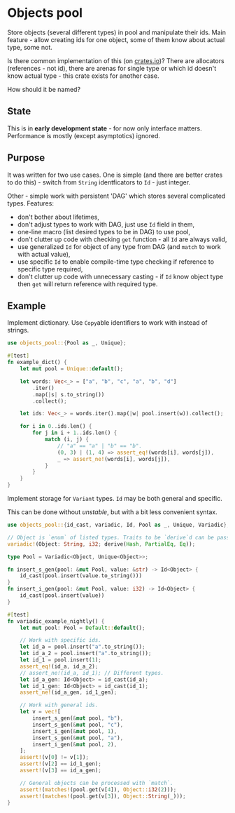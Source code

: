 # Objects pool

Store objects (several different types) in pool and manipulate their ids. Main feature - allow creating ids for one object, some of them know about actual type, some not.

Is there common implementation of this (on [crates.io](crates.io))? There are allocators (references - not id), there are arenas for single type or which id doesn't know actual type - this crate exists for another case.

How should it be named?

## State

This is in **early development state** - for now only interface matters. Performance is mostly (except asymptotics) ignored.

## Purpose

It was written for two use cases. One is simple (and there are better crates to do this) - switch from `String` identficators to `Id` - just integer.

Other - simple work with persistent 'DAG' which stores several complicated types. Features:
- don't bother about lifetimes,
- don't adjust types to work with DAG, just use `Id` field in them,
- one-line macro (list desired types to be in DAG) to use pool,
- don't clutter up code with checking `get` function - all `Id` are always valid,
- use generalized `Id` for object of any type from DAG (and `match` to work with actual value),
- use specific `Id` to enable compile-time type checking if reference to specific type required,
- don't clutter up code with unnecessary casting - if `Id` know object type then `get` will return reference with required type.

## Example

Implement dictionary. Use `Copy`able identifiers to work with instead of strings.

```rust
use objects_pool::{Pool as _, Unique};

#[test]
fn example_dict() {
    let mut pool = Unique::default();

    let words: Vec<_> = ["a", "b", "c", "a", "b", "d"]
        .iter()
        .map(|s| s.to_string())
        .collect();

    let ids: Vec<_> = words.iter().map(|w| pool.insert(w)).collect();

    for i in 0..ids.len() {
        for j in i + 1..ids.len() {
            match (i, j) {
                // "a" == "a" | "b" == "b".
                (0, 3) | (1, 4) => assert_eq!(words[i], words[j]),
                _ => assert_ne!(words[i], words[j]),
            }
        }
    }
}
```

Implement storage for `Variant` types. `Id` may be both general and specific.

This can be done without *unstable*, but with a bit less convenient syntax.

```rust
use objects_pool::{id_cast, variadic, Id, Pool as _, Unique, Variadic};

// Object is `enum` of listed types. Traits to be `derive`d can be passed.
variadic!(Object: String, i32; derive(Hash, PartialEq, Eq));

type Pool = Variadic<Object, Unique<Object>>;

fn insert_s_gen(pool: &mut Pool, value: &str) -> Id<Object> {
    id_cast(pool.insert(value.to_string()))
}
fn insert_i_gen(pool: &mut Pool, value: i32) -> Id<Object> {
    id_cast(pool.insert(value))
}

#[test]
fn variadic_example_nightly() {
    let mut pool: Pool = Default::default();

    // Work with specific ids.
    let id_a = pool.insert("a".to_string());
    let id_a_2 = pool.insert("a".to_string());
    let id_1 = pool.insert(1);
    assert_eq!(id_a, id_a_2);
    // assert_ne!(id_a, id_1); // Different types.
    let id_a_gen: Id<Object> = id_cast(id_a);
    let id_1_gen: Id<Object> = id_cast(id_1);
    assert_ne!(id_a_gen, id_1_gen);

    // Work with general ids.
    let v = vec![
        insert_s_gen(&mut pool, "b"),
        insert_s_gen(&mut pool, "c"),
        insert_i_gen(&mut pool, 1),
        insert_s_gen(&mut pool, "a"),
        insert_i_gen(&mut pool, 2),
    ];
    assert!(v[0] != v[1]);
    assert!(v[2] == id_1_gen);
    assert!(v[3] == id_a_gen);

    // General objects can be processed with `match`.
    assert!(matches!(pool.get(v[4]), Object::i32(2)));
    assert!(matches!(pool.get(v[3]), Object::String(_)));
}
```
